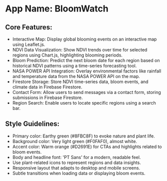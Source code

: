 # **App Name**: BloomWatch

## Core Features:

- Interactive Map: Display global blooming events on an interactive map using Leaflet.js.
- NDVI Data Visualization: Show NDVI trends over time for selected regions using Chart.js, highlighting blooming periods.
- Bloom Prediction: Predict the next bloom date for each region based on historical NDVI patterns using a time-series forecasting tool.
- NASA POWER API Integration: Overlay environmental factors like rainfall and temperature data from the NASA POWER API on the map.
- Firestore Storage: Store NDVI time-series data, bloom events, and climate data in Firebase Firestore.
- Contact Form: Allow users to send messages via a contact form, storing submissions in Firebase Firestore.
- Region Search: Enable users to locate specific regions using a search bar.

## Style Guidelines:

- Primary color: Earthy green (#8FBC8F) to evoke nature and plant life.
- Background color: Very light green (#F0FAF0), almost white.
- Accent color: Warm orange (#D2691E) for CTAs and highlights related to bloom events.
- Body and headline font: 'PT Sans' for a modern, readable feel.
- Use plant-related icons to represent regions and data insights.
- Responsive layout that adapts to desktop and mobile screens.
- Subtle transitions when loading data or displaying bloom events.